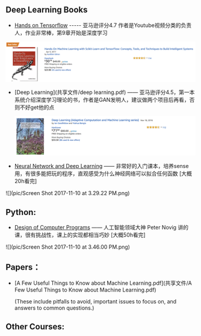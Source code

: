 ## Deep Learning Books

* [Hands on Tensorflow](共享文件/Hands.On.TensorFlow.pdf) ----- 亚马逊评分4.7 作者是Youtube视频分类的负责人，作业非常棒，第9章开始是深度学习

![](pic/handson.png)

* [Deep Learning](共享文件/deep learning.pdf) —— 亚马逊评分4.5，第一本系统介绍深度学习理论的书，作者是GAN发明人，建议做两个项目后再看，否则不好get他的点  

  ![](pic/deeplearning.png)

* [Neural Network and Deep Learning](http://neuralnetworksanddeeplearning.com/chap1.html) —— 非常好的入门课本，培养sense用，有很多能把玩的程序，直观感受为什么神经网络可以拟合任何函数  [大概20h看完]

![](pic/Screen Shot 2017-11-10 at 3.29.22 PM.png)

## Python:

* [Design of Computer Programs](https://www.udacity.com/course/design-of-computer-programs--cs212)  —— 人工智能领域大神 Peter Novig 讲的课，很有挑战性，课上的实现都相当巧妙   [大概50h看完]

![](pic/Screen Shot 2017-11-10 at 3.46.00 PM.png)



## Papers：

- [A Few Useful Things to Know about Machine Learning.pdf](共享文件/A Few Useful Things to Know about Machine Learning.pdf)   

  (These include pitfalls to avoid, important issues to focus on, and answers to common questions.)



## Other Courses:

